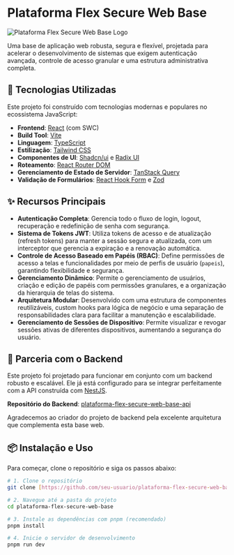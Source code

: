 # Plataforma Flex Secure Web Base

![Plataforma Flex Secure Web Base Logo](https://via.placeholder.com/120x120.png?text=PFSWB)

Uma base de aplicação web robusta, segura e flexível, projetada para acelerar o desenvolvimento de sistemas que exigem autenticação avançada, controle de acesso granular e uma estrutura administrativa completa.

## 🚀 Tecnologias Utilizadas

Este projeto foi construído com tecnologias modernas e populares no ecossistema JavaScript:

-   **Frontend**: [React](https://reactjs.org/) (com SWC)
-   **Build Tool**: [Vite](https://vitejs.dev/)
-   **Linguagem**: [TypeScript](https://www.typescriptlang.org/)
-   **Estilização**: [Tailwind CSS](https://tailwindcss.com/)
-   **Componentes de UI**: [Shadcn/ui](https://ui.shadcn.com/) e [Radix UI](https://www.radix-ui.com/)
-   **Roteamento**: [React Router DOM](https://reactrouter.com/)
-   **Gerenciamento de Estado de Servidor**: [TanStack Query](https://tanstack.com/query)
-   **Validação de Formulários**: [React Hook Form](https://react-hook-form.com/) e [Zod](https://zod.dev/)

## ✨ Recursos Principais

-   **Autenticação Completa**: Gerencia todo o fluxo de login, logout, recuperação e redefinição de senha com segurança.
-   **Sistema de Tokens JWT**: Utiliza tokens de acesso e de atualização (refresh tokens) para manter a sessão segura e atualizada, com um interceptor que gerencia a expiração e a renovação automática.
-   **Controle de Acesso Baseado em Papéis (RBAC)**: Define permissões de acesso a telas e funcionalidades por meio de perfis de usuário (`papeis`), garantindo flexibilidade e segurança.
-   **Gerenciamento Dinâmico**: Permite o gerenciamento de usuários, criação e edição de papéis com permissões granulares, e a organização da hierarquia de telas do sistema.
-   **Arquitetura Modular**: Desenvolvido com uma estrutura de componentes reutilizáveis, custom hooks para lógica de negócio e uma separação de responsabilidades clara para facilitar a manutenção e escalabilidade.
-   **Gerenciamento de Sessões de Dispositivo**: Permite visualizar e revogar sessões ativas de diferentes dispositivos, aumentando a segurança do usuário.

## 🤝 Parceria com o Backend

Este projeto foi projetado para funcionar em conjunto com um backend robusto e escalável. Ele já está configurado para se integrar perfeitamente com a API construída com [NestJS](https://nestjs.com/).

**Repositório do Backend**: [plataforma-flex-secure-web-base-api](https://github.com/iwfet/plataforma-flex-secure-web-base-api)

Agradecemos ao criador do projeto de backend pela excelente arquitetura que complementa esta base web.

## 📦 Instalação e Uso

Para começar, clone o repositório e siga os passos abaixo:

```bash
# 1. Clone o repositório
git clone [https://github.com/seu-usuario/plataforma-flex-secure-web-base.git](https://github.com/seu-usuario/plataforma-flex-secure-web-base.git)

# 2. Navegue até a pasta do projeto
cd plataforma-flex-secure-web-base

# 3. Instale as dependências com pnpm (recomendado)
pnpm install

# 4. Inicie o servidor de desenvolvimento
pnpm run dev